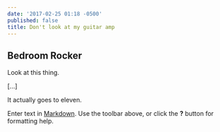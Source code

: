 ```yaml
---
date: '2017-02-25 01:18 -0500'
published: false
title: Don't look at my guitar amp
---
```

## Bedroom Rocker

Look at this thing.

[...]

It actually goes to eleven.


Enter text in [Markdown](http://daringfireball.net/projects/markdown/). Use the toolbar above, or click the **?** button for formatting help.
